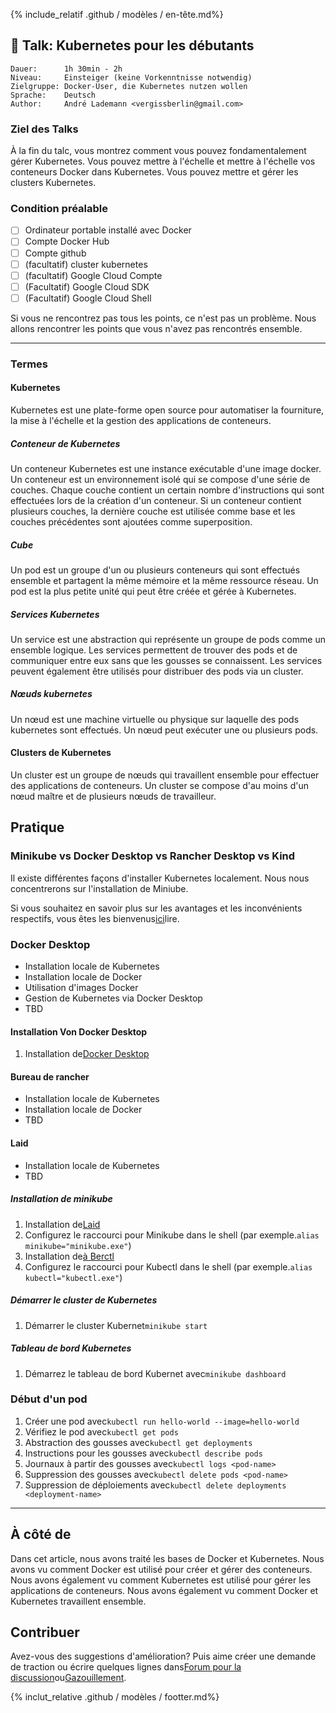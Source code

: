 {% include_relatif .github / modèles / en-tête.md%}

## 💬 Talk: Kubernetes pour les débutants

```text
Dauer:      1h 30min - 2h
Niveau:     Einsteiger (keine Vorkenntnisse notwendig)
Zielgruppe: Docker-User, die Kubernetes nutzen wollen
Sprache:    Deutsch
Author:     André Lademann <vergissberlin@gmail.com>
```

### Ziel des Talks

À la fin du talc, vous montrez comment vous pouvez fondamentalement gérer Kubernetes. Vous pouvez mettre à l'échelle et mettre à l'échelle vos conteneurs Docker dans Kubernetes. Vous pouvez mettre et gérer les clusters Kubernetes.

### Condition préalable

-   [ ] Ordinateur portable installé avec Docker
-   [ ] Compte Docker Hub
-   [ ] Compte github
-   [ ] (facultatif) cluster kubernetes
-   [ ] (facultatif) Google Cloud Compte
-   [ ] (Facultatif) Google Cloud SDK
-   [ ] (Facultatif) Google Cloud Shell

Si vous ne rencontrez pas tous les points, ce n'est pas un problème. Nous allons rencontrer les points que vous n'avez pas rencontrés ensemble.

* * *

### Termes

#### Kubernetes

Kubernetes est une plate-forme open source pour automatiser la fourniture, la mise à l'échelle et la gestion des applications de conteneurs.

##### Conteneur de Kubernetes

Un conteneur Kubernetes est une instance exécutable d'une image docker. Un conteneur est un environnement isolé qui se compose d'une série de couches. Chaque couche contient un certain nombre d'instructions qui sont effectuées lors de la création d'un conteneur. Si un conteneur contient plusieurs couches, la dernière couche est utilisée comme base et les couches précédentes sont ajoutées comme superposition.

##### Cube

Un pod est un groupe d'un ou plusieurs conteneurs qui sont effectués ensemble et partagent la même mémoire et la même ressource réseau. Un pod est la plus petite unité qui peut être créée et gérée à Kubernetes.

##### Services Kubernetes

Un service est une abstraction qui représente un groupe de pods comme un ensemble logique. Les services permettent de trouver des pods et de communiquer entre eux sans que les gousses se connaissent. Les services peuvent également être utilisés pour distribuer des pods via un cluster.

##### Nœuds kubernetes

Un nœud est une machine virtuelle ou physique sur laquelle des pods kubernetes sont effectués. Un nœud peut exécuter une ou plusieurs pods.

#### Clusters de Kubernetes

Un cluster est un groupe de nœuds qui travaillent ensemble pour effectuer des applications de conteneurs. Un cluster se compose d'au moins d'un nœud maître et de plusieurs nœuds de travailleur.

## Pratique

### Minikube vs Docker Desktop vs Rancher Desktop vs Kind

Il existe différentes façons d'installer Kubernetes localement. Nous nous concentrerons sur l'installation de Miniube.

Si vous souhaitez en savoir plus sur les avantages et les inconvénients respectifs, vous êtes les bienvenus[ici](https://itnext.io/goodbye-docker-desktop-hello-minikube-3649f2a1c469)lire.

### Docker Desktop

-   Installation locale de Kubernetes
-   Installation locale de Docker
-   Utilisation d'images Docker
-   Gestion de Kubernetes via Docker Desktop
-   TBD

#### Installation Von Docker Desktop

1.  Installation de[Docker Desktop](https://www.docker.com/products/docker-desktop)

#### Bureau de rancher

-   Installation locale de Kubernetes
-   Installation locale de Docker
-   TBD

#### Laid

-   Installation locale de Kubernetes
-   TBD

##### Installation de minikube

1.  Installation de[Laid](https://minikube.sigs.k8s.io/docs/start/)
2.  Configurez le raccourci pour Minikube dans le shell (par exemple.`alias minikube="minikube.exe"`)
3.  Installation de[à Berctl](https://kubernetes.io/docs/tasks/tools/install-kubectl/)
4.  Configurez le raccourci pour Kubectl dans le shell (par exemple.`alias kubectl="kubectl.exe"`)

##### Démarrer le cluster de Kubernetes

1.  Démarrer le cluster Kubernet`minikube start`

##### Tableau de bord Kubernetes

1.  Démarrez le tableau de bord Kubernet avec`minikube dashboard`

### Début d'un pod

1.  Créer une pod avec`kubectl run hello-world --image=hello-world`
2.  Vérifiez le pod avec`kubectl get pods`
3.  Abstraction des gousses avec`kubectl get deployments`
4.  Instructions pour les gousses avec`kubectl describe pods`
5.  Journaux à partir des gousses avec`kubectl logs <pod-name>`
6.  Suppression des gousses avec`kubectl delete pods <pod-name>`
7.  Suppression de déploiements avec`kubectl delete deployments <deployment-name>`

* * *

## À côté de

Dans cet article, nous avons traité les bases de Docker et Kubernetes. Nous avons vu comment Docker est utilisé pour créer et gérer des conteneurs. Nous avons également vu comment Kubernetes est utilisé pour gérer les applications de conteneurs. Nous avons également vu comment Docker et Kubernetes travaillent ensemble.

## Contribuer

Avez-vous des suggestions d'amélioration? Puis aime créer une demande de traction ou écrire quelques lignes dans[Forum pour la discussion](https://github.com/vergissberlin/talk-docker/discussions)ou[Gazouillement](https://twitter.com/vergissberlin).

{% inclut_relative .github / modèles / footter.md%}
